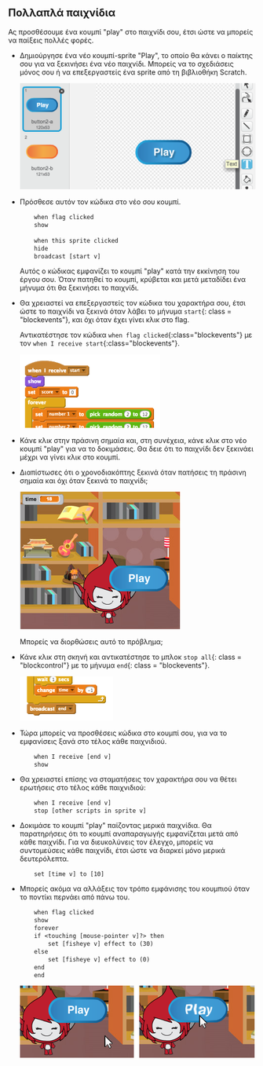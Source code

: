 ## Πολλαπλά παιχνίδια

Ας προσθέσουμε ένα κουμπί "play" στο παιχνίδι σου, έτσι ώστε να μπορείς να παίξεις πολλές φορές.

+ Δημιούργησε ένα νέο κουμπί-sprite "Play", το οποίο θα κάνει ο παίκτης σου για να ξεκινήσει ένα νέο παιχνίδι. Μπορείς να το σχεδιάσεις μόνος σου ή να επεξεργαστείς ένα sprite από τη βιβλιοθήκη Scratch.
    
    ![screenshot](images/brain-play.png)

+ Πρόσθεσε αυτόν τον κώδικα στο νέο σου κουμπί.
    
    ```blocks
        when flag clicked
        show
    
        when this sprite clicked
        hide
        broadcast [start v]
    ```
    
    Αυτός ο κώδικας εμφανίζει το κουμπί "play" κατά την εκκίνηση του έργου σου. Όταν πατηθεί το κουμπί, κρύβεται και μετά μεταδίδει ένα μήνυμα ότι θα ξεκινήσει το παιχνίδι.

+ Θα χρειαστεί να επεξεργαστείς τον κώδικα του χαρακτήρα σου, έτσι ώστε το παιχνίδι να ξεκινά όταν λάβει το μήνυμα `start`{: class = "blockevents"}, και όχι όταν έχει γίνει κλικ στο flag.
    
    Αντικατέστησε τον κώδικα `when flag clicked`{:class="blockevents"} με τον `when I receive start`{:class="blockevents"}.
    
    ![screenshot](images/brain-start.png)

+ Κάνε κλικ στην πράσινη σημαία και, στη συνέχεια, κάνε κλικ στο νέο κουμπί "play" για να το δοκιμάσεις. Θα δειε ότι το παιχνίδι δεν ξεκινάει μέχρι να γίνει κλικ στο κουμπί.

+ Διαπίστωσες ότι ο χρονοδιακόπτης ξεκινά όταν πατήσεις τη πράσινη σημαία και όχι όταν ξεκινά το παιχνίδι;
    
    ![screenshot](images/brain-timer-bug.png)
    
    Μπορείς να διορθώσεις αυτό το πρόβλημα;

+ Κάνε κλικ στη σκηνή και αντικατέστησε το μπλοκ `stop all`{: class = "blockcontrol"} με το μήνυμα `end`{: class = "blockevents"}.
    
    ![screenshot](images/brain-end.png)

+ Τώρα μπορείς να προσθέσεις κώδικα στο κουμπί σου, για να το εμφανίσεις ξανά στο τέλος κάθε παιχνιδιού.
    
    ```blocks
        when I receive [end v]
        show
    ```

+ Θα χρειαστεί επίσης να σταματήσεις τον χαρακτήρα σου να θέτει ερωτήσεις στο τέλος κάθε παιχνιδιού:
    
    ```blocks
        when I receive [end v]
        stop [other scripts in sprite v]
    ```

+ Δοκιμάσε το κουμπί "play" παίζοντας μερικά παιχνίδια. Θα παρατηρήσεις ότι το κουμπί αναπαραγωγής εμφανίζεται μετά από κάθε παιχνίδι. Για να διευκολύνεις τον έλεγχο, μπορείς να συντομεύσεις κάθε παιχνίδι, έτσι ώστε να διαρκεί μόνο μερικά δευτερόλεπτα.
    
    ```blocks
        set [time v] to [10]
    ```

+ Μπορείς ακόμα να αλλάξεις τον τρόπο εμφάνισης του κουμπιού όταν το ποντίκι περνάει από πάνω του.
    
    ```blocks
        when flag clicked
        show
        forever
        if <touching [mouse-pointer v]?> then
            set [fisheye v] effect to (30)
        else
            set [fisheye v] effect to (0)
        end
        end
    ```
    
    ![screenshot](images/brain-fisheye.png)